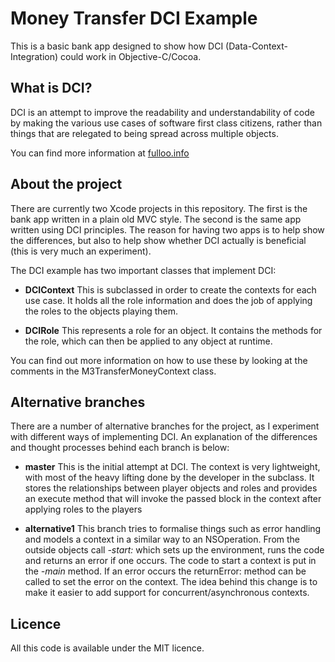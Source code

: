 Money Transfer DCI Example
==================

This is a basic bank app designed to show how DCI (Data-Context-Integration) could work in Objective-C/Cocoa.

What is DCI?
----------

DCI is an attempt to improve the readability and understandability of code by making the various use cases of software first class citizens, rather than things that are relegated to being spread across multiple objects.

You can find more information at [fulloo.info](http://fulloo.info)

About the project
--------------

There are currently two Xcode projects in this repository. The first is the bank app written in a plain old MVC style. The second is the same app written using DCI principles. The reason for having two apps is to help show the differences, but also to help show whether DCI actually is beneficial (this is very much an experiment).

The DCI example has two important classes that implement DCI:

- **DCIContext** This is subclassed in order to create the contexts for each use case. It holds all the role information and does the job of applying the roles to the objects playing them.

- **DCIRole** This represents a role for an object. It contains the methods for the role, which can then be applied to any object at runtime.

You can find out more information on how to use these by looking at the comments in the M3TransferMoneyContext class.

Alternative branches
-----------------

There are a number of alternative branches for the project, as I experiment with different ways of implementing DCI. An explanation of the differences and thought processes behind each branch is below:

- **master** This is the initial attempt at DCI. The context is very lightweight, with most of the heavy lifting done by the developer in the subclass. It stores the relationships between player objects and roles and provides an execute method that will invoke the passed block in the context after applying roles to the players

- **alternative1** This branch tries to formalise things such as error handling and models a context in a similar way to an NSOperation. From the outside objects call *-start:* which sets up the environment, runs the code and returns an error if one occurs. The code to start a context is put in the *-main* method. If an error occurs the returnError: method can be called to set the error on the context. The idea behind this change is to make it easier to add support for concurrent/asynchronous contexts.

Licence
------

All this code is available under the MIT licence.